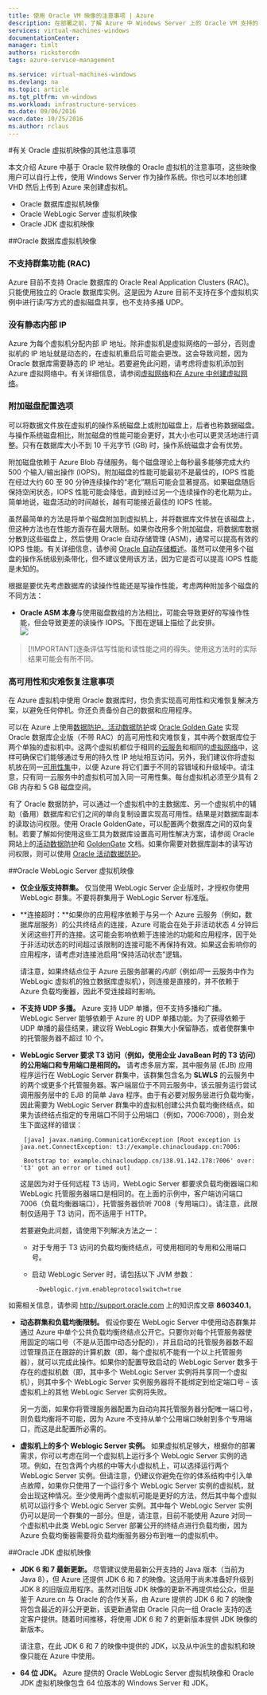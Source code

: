 ```yaml
---
title: 使用 Oracle VM 映像的注意事项 | Azure
description: 在部署之前，了解 Azure 中 Windows Server 上的 Oracle VM 支持的配置以及限制。
services: virtual-machines-windows
documentationCenter: 
manager: timlt
authors: rickstercdn
tags: azure-service-management

ms.service: virtual-machines-windows
ms.devlang: na
ms.topic: article
ms.tgt_pltfrm: vm-windows
ms.workload: infrastructure-services
ms.date: 09/06/2016
wacn.date: 10/25/2016
ms.author: rclaus
---
```


#有关 Oracle 虚拟机映像的其他注意事项

本文介绍 Azure 中基于 Oracle 软件映像的 Oracle 虚拟机的注意事项，这些映像用户可以自行上传，使用 Windows Server 作为操作系统。你也可以本地创建 VHD 然后上传到 Azure 来创建虚拟机。

-  Oracle 数据库虚拟机映像
-  Oracle WebLogic Server 虚拟机映像
-  Oracle JDK 虚拟机映像

##Oracle 数据库虚拟机映像
### 不支持群集功能 (RAC)

Azure 目前不支持 Oracle 数据库的 Oracle Real Application Clusters (RAC)。只能使用独立的 Oracle 数据库实例。这是因为 Azure 目前不支持在多个虚拟机实例中进行读/写方式的虚拟磁盘共享，也不支持多播 UDP。

### 没有静态内部 IP

Azure 为每个虚拟机分配内部 IP 地址。除非虚拟机是虚拟网络的一部分，否则虚拟机的 IP 地址就是动态的，在虚拟机重启后可能会更改。这会导致问题，因为 Oracle 数据库需要静态的 IP 地址。若要避免此问题，请考虑将虚拟机添加到 Azure 虚拟网络中。有关详细信息，请参阅[虚拟网络](../virtual-network/index.md/)和[在 Azure 中创建虚拟网络](../virtual-network/virtual-networks-create-vnet-classic-portal.md)。

### 附加磁盘配置选项

可以将数据文件放在虚拟机的操作系统磁盘上或附加磁盘上，后者也称数据磁盘。与操作系统磁盘相比，附加磁盘的性能可能会更好，其大小也可以更灵活地进行调整。只有在数据库大小不到 10 千兆字节 (GB) 时，操作系统磁盘才会有优势。

附加磁盘依赖于 Azure Blob 存储服务。每个磁盘理论上每秒最多能够完成大约 500 个输入/输出操作 (IOPS)。附加磁盘的性能可能最初不是最佳的，IOPS 性能在经过大约 60 至 90 分钟连续操作的“老化”期后可能会显著提高。如果磁盘随后保持空闲状态，IOPS 性能可能会降低，直到经过另一个连续操作的老化期为止。简单地说，磁盘活动的时间越长，越有可能接近最佳的 IOPS 性能。

虽然最简单的方法是将单个磁盘附加到虚拟机上，并将数据库文件放在该磁盘上，但这种方法也在性能方面存在最大限制。如果你改用多个附加磁盘，将数据库数据分散到这些磁盘上，然后使用 Oracle 自动存储管理 (ASM)，通常可以提高有效的 IOPS 性能。有关详细信息，请参阅 [Oracle 自动存储概述](http://www.oracle.com/technetwork/database/index-100339.html)。虽然可以使用多个磁盘的操作系统级别条带化，但不建议使用该方法，因为它是否可以提高 IOPS 性能是未知的。

根据是要优先考虑数据库的读操作性能还是写操作性能，考虑两种附加多个磁盘的不同方法：

- **Oracle ASM 本身**与使用磁盘数组的方法相比，可能会导致更好的写操作性能，但会导致更差的读操作 IOPS。下图在逻辑上描绘了此安排。  
	![](./media/virtual-machines-windows-classic-oracle-considerations/image2.png)

>[!IMPORTANT]逐条评估写性能和读性能之间的得失。使用这方法时的实际结果可能会有所不同。

### 高可用性和灾难恢复注意事项

在 Azure 虚拟机中使用 Oracle 数据库时，你负责实现高可用性和灾难恢复解决方案，以避免任何停机。你还负责备份自己的数据和应用程序。

可以在 Azure 上使用[数据防护、活动数据防护](http://www.oracle.com/technetwork/articles/oem/dataguardoverview-083155.html)或 [Oracle Golden Gate](http://www.oracle.com/technetwork/middleware/goldengate) 实现 Oracle 数据库企业版（不带 RAC）的高可用性和灾难恢复，其中两个数据库位于两个单独的虚拟机中。这两个虚拟机都位于相同的[云服务](./virtual-machines-windows-classic-connect-vms.md)和相同的[虚拟网络](../virtual-network/index.md/)中，这样可确保它们能够通过专用的持久性 IP 地址相互访问。另外，我们建议你将虚拟机放在同一[可用性集](./virtual-machines-windows-manage-availability.md)中，以便 Azure 将它们置于不同的容错域和升级域中。请注意，只有同一云服务中的虚拟机可加入同一可用性集。每台虚拟机必须至少具有 2 GB 内存和 5 GB 磁盘空间。

有了 Oracle 数据防护，可以通过一个虚拟机中的主数据库、另一个虚拟机中的辅助（备用）数据库和它们之间的单向复制设置实现高可用性。结果是对数据库副本的读取访问权限。使用 Oracle GoldenGate，可以配置两个数据库之间的双向复制。若要了解如何使用这些工具为数据库设置高可用性解决方案，请参阅 Oracle 网站上的[活动数据防护](http://www.oracle.com/technetwork/database/features/availability/data-guard-documentation-152848.html)和 [GoldenGate](http://docs.oracle.com/goldengate/1212/gg-winux/index.html) 文档。如果你需要对数据库副本的读写访问权限，则可以使用 [Oracle 活动数据防护](http://www.oracle.com/uk/products/database/options/active-data-guard/overview/index.html)。

##Oracle WebLogic Server 虚拟机映像

-  **仅企业版支持群集。** 仅当使用 WebLogic Server 企业版时，才授权你使用 WebLogic 群集。不要将群集用于 WebLogic Server 标准版。

-  **连接超时：**如果你的应用程序依赖于与另一个 Azure 云服务（例如，数据库层服务）的公共终结点的连接，Azure 可能会在处于非活动状态 4 分钟后关闭这些打开的连接。这可能会影响依赖于连接池的功能和应用程序，因于处于非活动状态的时间超过该限制的连接可能不再保持有效。如果这会影响你的应用程序，请考虑对连接池启用“保持活动状态”逻辑。

	请注意，如果终结点位于 Azure 云服务部署的*内部*（例如*同一* 云服务中作为 WebLogic 虚拟机的独立数据库虚拟机），则连接是直接的，并不依赖于 Azure 负载均衡器，因此不受连接超时影响。

-  **不支持 UDP 多播。** Azure 支持 UDP 单播，但不支持多播和广播。WebLogic Server 能够依赖于 Azure 的 UDP 单播功能。为了获得依赖于 UDP 单播的最佳结果，建议将 WebLogic 群集大小保留静态，或者使群集中的托管服务器不超过 10 个。

-  **WebLogic Server 要求 T3 访问（例如，使用企业 JavaBean 时的 T3 访问）的公用端口和专用端口是相同的。** 请考虑多层方案，其中服务层 (EJB) 应用程序运行在 WebLogic Server 群集中，该群集包含名为 **SLWLS** 的云服务中的两个或更多个托管服务器。客户端层位于不同云服务中，该云服务运行尝试调用服务层中的 EJB 的简单 Java 程序。由于有必要对服务层进行负载均衡，因此需要为 WebLogic Server 群集中的虚拟机创建公共负载均衡终结点。如果为该终结点指定的专用端口不同于公用端口（例如，7006:7008），则会发生下面这样的错误：

		[java] javax.naming.CommunicationException [Root exception is java.net.ConnectException: t3://example.chinacloudapp.cn:7006:

		Bootstrap to: example.chinacloudapp.cn/138.91.142.178:7006' over: 't3' got an error or timed out]

	这是因为对于任何远程 T3 访问，WebLogic Server 都要求负载均衡器端口和 WebLogic 托管服务器端口是相同的。在上面的示例中，客户端访问端口 7006（负载均衡器端口），托管服务器侦听 7008（专用端口）。请注意，此限制仅适用于 T3 访问，而不适用于 HTTP。

	若要避免此问题，请使用下列解决方法之一：

	-  对于专用于 T3 访问的负载均衡终结点，可使用相同的专用和公用端口号。

	-  启动 WebLogic Server 时，请包括以下 JVM 参数：

			-Dweblogic.rjvm.enableprotocolswitch=true

如需相关信息，请参阅 <http://support.oracle.com> 上的知识库文章 **860340.1**。

-  **动态群集和负载均衡限制。** 假设你要在 WebLogic Server 中使用动态群集并通过 Azure 中单个公共负载均衡终结点公开它。只要你对每个托管服务器使用固定的端口号（不是从范围中动态分配的），并且启动的托管服务器数不超过管理员正在跟踪的计算机数（即，每个虚拟机不能有一个以上托管服务器），就可以完成此操作。如果你的配置导致启动的 WebLogic Server 数多于存在的虚拟机数（即，其中多个 WebLogic Server 实例将共享同一个虚拟机），则其中多个 WebLogic Server 实例服务器将不能绑定到给定端口号 – 该虚拟机上的其他 WebLogic Server 实例将失败。

	另一方面，如果你将管理服务器配置为自动向其托管服务器分配唯一端口号，则负载均衡将不可能，因为 Azure 不支持从单个公用端口映射到多个专用端口，而这是此配置所必需的。

-  **虚拟机上的多个 Weblogic Server 实例。** 如果虚拟机足够大，根据你的部署需求，你可以考虑在同一个虚拟机上运行多个 WebLogic Server 实例的选项。例如，在包含两个内核的中等大小虚拟机上，可以选择运行两个 WebLogic Server 实例。但请注意，仍建议你避免在你的体系结构中引入单点故障，如果你只使用了一个运行多个 WebLogic Server 实例的虚拟机，就会出现这种情况。至少使用两个虚拟机可能是更好的方法，然后其中每个虚拟机可以运行多个 WebLogic Server 实例。其中每个 WebLogic Server 实例仍可以是同一个群集的一部分。但是，请注意，目前不能使用 Azure 对同一个虚拟机中此类 WebLogic Server 部署公开的终结点进行负载均衡，因为 Azure 负载均衡器需要将负载均衡服务器分布到唯一的虚拟机中。

##Oracle JDK 虚拟机映像

-  **JDK 6 和 7 最新更新。** 尽管建议使用最新公开支持的 Java 版本（当前为 Java 8），但 Azure 还提供 JDK 6 和 7 的映像。这适用于尚未准备好升级到 JDK 8 的旧版应用程序。虽然对旧版 JDK 映像的更新不再提供给公众，但是鉴于 Azure.cn 与 Oracle 的合作关系，由 Azure 提供的 JDK 6 和 7 的映像将包含最近的非公开更新，该更新通常由 Oracle 只向一组 Oracle 支持的选定客户提供。随着时间推移，将使用 JDK 6 和 7 的更新版本提供 JDK 映像的新版本。

	请注意，在此 JDK 6 和 7 的映像中提供的 JDK，以及从中派生的虚拟机和映像只能在 Azure 中使用。

-  **64 位 JDK。** Azure 提供的 Oracle WebLogic Server 虚拟机映像和 Oracle JDK 虚拟机映像包含 64 位版本的 Windows Server 和 JDK。

<!---HONumber=Mooncake_1221_2015-->